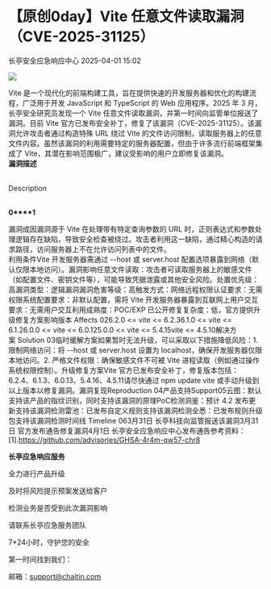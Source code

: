 #  【原创0day】Vite 任意文件读取漏洞（CVE-2025-31125）   
 长亭安全应急响应中心   2025-04-01 15:02  
  
![](https://mmbiz.qpic.cn/sz_mmbiz_jpg/FOh11C4BDicRB8tISjYZiaa0XljvMrVDUH4yjIXqGJiaEfqeqGjglkajvicCwBlXiaBYwW38I1EV82Faico4R1kjV6Cg/640?wx_fmt=jpeg&from=appmsg "")  
  
Vite 是一个现代化的前端构建工具，旨在提供快速的开发服务器和优化的构建流程，广泛用于开发 JavaScript 和 TypeScript 的 Web 应用程序。2025 年 3 月，长亭安全研究员发现一个 Vite 任意文件读取漏洞，并第一时间向监管单位报送了漏洞。目前 Vite 官方已发布安全补丁，修复了该漏洞（CVE-2025-31125）。该漏洞允许攻击者通过构造特殊 URL 绕过 Vite 的文件访问限制，读取服务器上的任意文件内容。虽然该漏洞的利用需要特定的服务器配置，但由于许多流行前端框架集成了 Vite，其潜在影响范围极广，建议受影响的用户立即修复该漏洞。  
**漏洞描述**  
  
   
Description  
   
  
  
  
**0****1**  
  
漏洞成因漏洞源于 Vite 在处理带有特定查询参数的 URL 时，正则表达式和参数处理逻辑存在缺陷，导致安全检查被绕过。攻击者利用这一缺陷，通过精心构造的请求路径，访问服务器上不在允许访问列表中的文件。  
利用条件Vite 开发服务器需通过 --host 或 server.host 配置选项暴露到网络（默认仅限本地访问）。漏洞影响任意文件读取：攻击者可读取服务器上的敏感文件（如配置文件、密钥文件等），可能导致凭据泄露或其他安全风险。处置优先级：高漏洞类型：逻辑漏洞漏洞危害等级：高触发方式：网络远程权限认证要求：无需权限系统配置要求：非默认配置，需将 Vite 开发服务器暴露到互联网上用户交互要求：无需用户交互利用成熟度：POC/EXP 已公开修复复杂度：低，官方提供升级修复方案影响版本 Affects 026.2.0 <= vite <= 6.2.36.1.0 <= vite <= 6.1.26.0.0 <= vite <= 6.0.125.0.0 <= vite <= 5.4.15vite <= 4.5.10解决方案 Solution 03临时缓解方案如果暂时无法升级，可以采取以下措施降低风险：1. 限制网络访问：将 --host 或 server.host 设置为 localhost，确保开发服务器仅限本地访问。2. 严格文件权限：确保敏感文件不可被 Vite 进程读取（例如通过操作系统权限控制）。升级修复方案Vite 官方已发布安全补丁，修复版本包括：6.2.4、6.1.3、6.0.13、5.4.16、4.5.11请尽快通过 npm update vite 或手动升级到以上版本以修复漏洞。漏洞复现Reproduction 04产品支持Support05云图：默认支持该产品的指纹识别，同时支持该漏洞的原理PoC检测洞鉴：预计 4.2 发布更新支持该漏洞检测雷池：已发布自定义规则支持该漏洞检测全悉：已发布规则升级包支持该漏洞检测时间线 Timeline 063月31日 长亭科技向监管报送该漏洞3月31日 官方发布通告修复漏洞4月1日 长亭安全应急响应中心发布通告参考资料：[1].https://github.com/advisories/GHSA-4r4m-qw57-chr8  
  
**长亭应急响应服务**  
  
  
  
  
全力进行产品升级  
  
及时将风险提示预案发送给客户  
  
检测业务是否受到此次漏洞影响  
  
请联系长亭应急服务团队  
  
7*24小时，守护您的安全  
  
  
第一时间找到我们：  
  
邮箱：support@chaitin.com  
  
